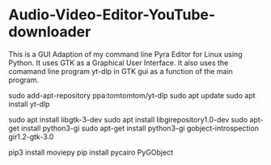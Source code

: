 # Audio-Video-Editor-YouTube-downloader
This is a GUI Adaption of my command line Pyra Editor for Linux using Python. It uses GTK as a Graphical User Interface. It also uses the comamand line program yt-dlp in GTK gui as a function of the main program.

sudo add-apt-repository ppa:tomtomtom/yt-dlp
sudo apt update
sudo apt install yt-dlp

sudo apt install libgtk-3-dev
sudo apt install libgirepository1.0-dev
sudo apt-get install python3-gi
sudo apt-get install python3-gi gobject-introspection gir1.2-gtk-3.0

pip3 install moviepy
pip install pycairo PyGObject
